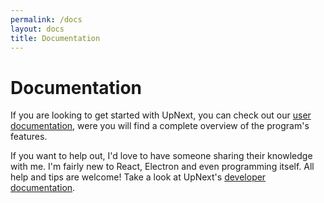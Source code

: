 ```yaml
---
permalink: /docs
layout: docs
title: Documentation
---
```


# Documentation

If you are looking to get started with UpNext, you can check out our [user documentation](/UpNext/docs/user), were you will find a complete overview of the program's features.

If you want to help out, I'd love to have someone sharing their knowledge with me. I'm fairly new to React, Electron and even programming itself. All help and tips are welcome! Take a look at UpNext's [developer documentation](/UpNext/docs/dev).